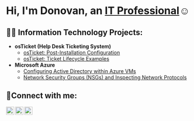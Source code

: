 <h1>Hi, I'm Donovan, an <a href="https://www.linkedin.com/in/donovan-reyes-170ba7158/">IT Professional</a>☺</h1>

<h2>👨‍💻 Information Technology Projects:</h2>

- <b>osTicket (Help Desk Ticketing System)</b>
  - [osTicket: Post-Installation Configuration](https://github.com/DonovanReyes/post-install-config)
  - [osTicket: Ticket Lifecycle Examples](https://github.com/DonovanReyes/ticket-lifecycle)
- <b>Microsoft Azure</b>
  - [Configuring Active Directory within Azure VMs](https://github.com/DonovanReyes/configure-ad)
  - [Network Security Groups (NSGs) and Inspecting Network Protocols](https://github.com/DonovanReyes/azure-network-protocols)

<h2>🤳Connect with me:</h2>

[<img align="left" alt="Josh | Twitter" width="22px" src="https://cdn.jsdelivr.net/npm/simple-icons@v3/icons/twitter.svg" />][twitter]
[<img align="left" alt="Josh | LinkedIn" width="22px" src="https://cdn.jsdelivr.net/npm/simple-icons@v3/icons/linkedin.svg" />][linkedin]
[<img align="left" alt="Josh | Instagram" width="22px" src="https://cdn.jsdelivr.net/npm/simple-icons@v3/icons/instagram.svg" />][instagram]

[twitter]: https://twitter.com/Josh
[instagram]: https://www.instagram.com/Josh
[linkedin]: https://linkedin.com/in/donovan-reyes-170ba7158/
